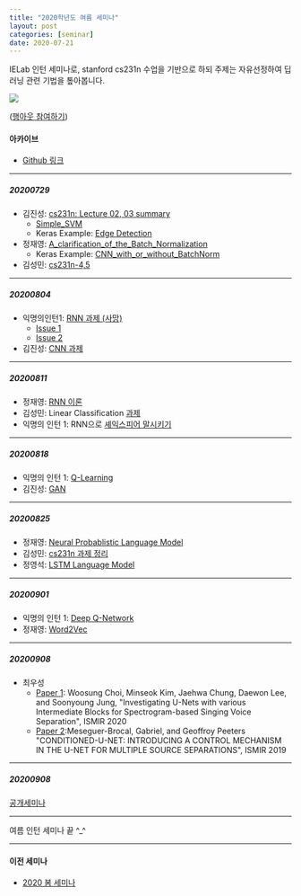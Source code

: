 ```yaml
---
title: "2020학년도 여름 세미나"
layout: post
categories: [seminar]
date: 2020-07-21
---
```


IELab 인턴 세미나로, stanford cs231n 수업을 기반으로 하되 주제는 자유선정하여 딥러닝 관련 기법을 톺아봅니다.


![](https://camo.githubusercontent.com/5b063f121949e666e181d465096eeab2722a207f/68747470733a2f2f696d6775722e636f6d2f65307366307a4a2e706e67)


([행아웃 참여하기](https://meet.google.com/hiu-frbp-yxv))



#### 아카이브 

- [Github 링크](https://github.com/Intelligence-Engineering-LAB-KU/Seminar/tree/master/summer_2020)

---

##### 20200729 

- 김진성: [cs231n: Lecture 02, 03 summary](https://github.com/Intelligence-Engineering-LAB-KU/Seminar/blob/master/summer_2020/0728_jinsung_cs231n_chapter2-3_summary/cs231n_lecture02_03_summary.ipynb)
	- [Simple_SVM](https://github.com/Intelligence-Engineering-LAB-KU/Seminar/blob/master/summer_2020/0728_jinsung_cs231n_chapter2-3_summary/Simple_SVM.ipynb)
	- Keras Example: [Edge Detection](https://github.com/Intelligence-Engineering-LAB-KU/Seminar/blob/master/summer_2020/0726_wschoi_sobel_operator.ipynb)
- 정재영: [A_clarification_of_the_Batch_Normalization](https://github.com/Intelligence-Engineering-LAB-KU/Seminar/blob/master/summer_2020/0728_A_clarification_of_the_Batch_Normalization.ipynb)
	- Keras Example: [CNN_with_or_without_BatchNorm](https://github.com/Intelligence-Engineering-LAB-KU/Seminar/blob/master/summer_2020/0728_wschoi_CNN_with_or_without_BatchNorm.ipynb)
- 김성민: [cs231n-4,5](https://github.com/Intelligence-Engineering-LAB-KU/Seminar/blob/master/summer_2020/Sungmin%20Kim/2020.07.28%204%2C5%EA%B0%95.pptx)
 
---

##### 20200804 

- 익명의인턴1: [RNN 과제 (사망)](https://github.com/Intelligence-Engineering-LAB-KU/Seminar/tree/master/summer_2020/intern1/4.%20Vanilla_RNN%20%EC%8B%A4%EC%8A%B5%20with%20numpy)
	- [Issue 1](https://github.com/Intelligence-Engineering-LAB-KU/Seminar/issues/1)
	- [Issue 2](https://github.com/Intelligence-Engineering-LAB-KU/Seminar/issues/3)
- 김진성: [CNN 과제](https://github.com/Intelligence-Engineering-LAB-KU/Seminar/blob/master/summer_2020/0804_jinsung_CNN_code/200804_CNN_jinsun.ipynb)

---

##### 20200811

- 정재영: [RNN 이론](https://github.com/Intelligence-Engineering-LAB-KU/Seminar/blob/master/summer_2020/0811_jjy_RNN_theory_and_practice.ipynb) 
- 김성민: Linear Classification [과제](https://github.com/Intelligence-Engineering-LAB-KU/Seminar/tree/master/summer_2020/Sungmin%20Kim/CS231n%20assignment)
- 익명의 인턴 1: RNN으로 [셰익스피어 말시키기](https://github.com/Intelligence-Engineering-LAB-KU/Seminar/tree/master/summer_2020/intern1/4.%20Vanilla_RNN%20%EC%8B%A4%EC%8A%B5%20with%20numpy)

---

##### 20200818

- 익명의 인턴 1: [Q-Learning](https://github.com/Intelligence-Engineering-LAB-KU/Seminar/tree/master/summer_2020/intern1/5.%20%EA%B0%95%ED%99%94%ED%95%99%EC%8A%B5%20%EC%9D%B4%EB%A1%A0%20%EB%B0%8F%20Q-Learning%20%EC%8B%A4%EC%8A%B5%20with%20MountainCar-v0)
- 김진성: [GAN](https://github.com/Intelligence-Engineering-LAB-KU/Seminar/blob/master/summer_2020/0819_jinsung_GAN/GAN_summary.ipynb)

---

##### 20200825

- 정재영: [Neural Probablistic Language Model](https://github.com/Intelligence-Engineering-LAB-KU/Seminar/blob/master/summer_2020/0825_NPLM(2003).ipynb)
- 김성민: [cs231n 과제 정리](https://github.com/Intelligence-Engineering-LAB-KU/Seminar/tree/master/summer_2020/Sungmin%20Kim/CS231n%20assignment)
- 정영석: [LSTM Language Model](https://github.com/Intelligence-Engineering-LAB-KU/Seminar/blob/master/summer_2020/0825_ysj_RNN_theory_and_LSTM.ipynb)

---

##### 20200901

- 익명의 인턴 1: [Deep Q-Network](https://github.com/Intelligence-Engineering-LAB-KU/Seminar/tree/master/summer_2020/intern1)
- 정재영: [Word2Vec](https://github.com/Intelligence-Engineering-LAB-KU/Seminar/blob/master/summer_2020/0901_Word2Vec_CBOW.ipynb)

---

##### 20200908

- 최우성
	- [Paper 1](https://github.com/Intelligence-Engineering-LAB-KU/Seminar/blob/master/summer_2020/2020-09-04-wschoi-ISMIR2020/2020-09-04-wschoi-ISMIR2020.pdf): Woosung Choi, Minseok Kim, Jaehwa Chung, Daewon Lee, and Soonyoung Jung, "Investigating U-Nets with various Intermediate Blocks for Spectrogram-based Singing Voice Separation", ISMIR 2020
	- [Paper 2](https://github.com/Intelligence-Engineering-LAB-KU/Seminar/blob/master/summer_2020/2020-09-01-wschoi-Conditioned_Unet/2020-09-07-wschoi-CUNET.html):Meseguer-Brocal, Gabriel, and Geoffroy Peeters "CONDITIONED-U-NET: INTRODUCING A CONTROL MECHANISM IN THE U-NET FOR MULTIPLE SOURCE SEPARATIONS", ISMIR 2019 

---

##### 20200908

[공개세미나]({{site.url}}/2020/08/19/openseminar.html)


---

여름 인턴 세미나 끝 ^_^ 

---



#### 이전 세미나 

- [2020 봄 세미나]({{site.url}}/seminar/2020/04/06/SpringSeminar.html)
